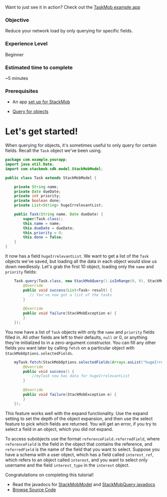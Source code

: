 Want to just see it in action? Check out the [TaskMob example app](https://github.com/stackmob/stackmob-android-examples)

<h3>Objective</h3>

Reduce your network load by only querying for specific fields.

<h3>Experience Level</h3>
Beginner

<h3>Estimated time to complete</h3>
~5 minutes

<h3>Prerequisites</h3>

* An app <a href="https://dashboard.stackmob.com/sdks/android/config">set up for StackMob</a>

* <a href="https://developer.stackmob.com/tutorials/android/Query-an-Object">Query for objects</a>

<h1>Let's get started!</h1>


When querying for objects, it's sometimes useful to only query for certain fields. Recall the `Task` object we've been using.

```java
package com.example.yourapp;
import java.util.Date;
import com.stackmob.sdk.model.StackMobModel;

public class Task extends StackMobModel {

	private String name;
	private Date dueDate;
	private int priority;
	private boolean done;
	private List<String> hugeIrrelevantList;

	public Task(String name, Date dueDate) {
		super(Task.class);
		this.name = name;
		this.dueDate = dueDate;
		this.priority = 0;
		this.done = false;
	}
}
```

It now has a field `hugeIrrelevantList`. We want to get a list of the `Task` objects we've saved, but loading all the data in each object would slow us down needlessly. Let's grab the first 10 object, loading only the `name` and `priority` fields:

```java
    Task.query(Task.class, new StackMobQuery().isInRange(0, 9), StackMobOptions.selectedFields(Arrays.asList("name", "priority")), new StackMobQueryCallback<Task>() {
        @Override
        public void success(List<Task> result) {
 	       // You've now got a list of the tasks
        }
 
        @Override
        public void failure(StackMobException e) {
        }
    });
```

You now have a list of `Task` objects with only the `name` and `priority` fields filled in. All other fields are left to their defaults, `null` or 0, or anything they're initialized to in a zero-argument constructor. You can fill any other fields you want later by calling `fetch` on a particular object with `StackMobOptions.selectedFields`.

```java
	myTask.fetch(StackMobOptions.selectedFields(Arrays.asList("hugeIrrelevantList")), new StackMobModelCallback() {
        @Override
        public void success() {
			//myTask now has data for hugeIrrelevantList
        }
 
        @Override
        public void failure(StackMobException e) {
        }
    });
```

This feature works well with the expand functionality. Use the expand setting to set the depth of the object expansion, and then use the select feature to pick which fields are returned. You will get an error, if you try to select a field in an object, which you did not expand.

To access subobjects use the format `referenceField.referredField`, where `referenceField` is the field in the object that contains the reference, and `referredField` is the name of the field that you want to select. Suppose you have a schema with a user object, which has a field called `interest_ref`, which refers to an object called `interest`, and you want to select only username and the field `interest_type` in the `interest` object. 


Congratulations on completing this tutorial!

* Read the javadocs for [StackMobModel](http://stackmob.github.com/stackmob-java-client-sdk/javadoc/apidocs/com/stackmob/sdk/model/StackMobModel.html) and [StackMobQuery javadocs](http://stackmob.github.com/stackmob-java-client-sdk/javadoc/apidocs/com/stackmob/sdk/api/StackMobQuery.html)
* [Browse Source Code](https://github.com/stackmob/stackmob-android-examples)